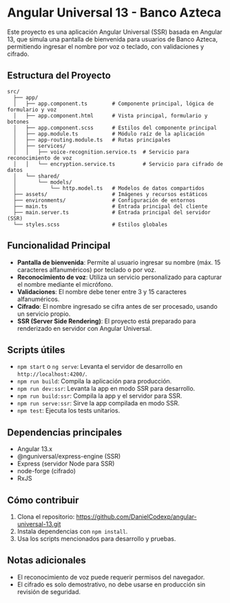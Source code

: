 # Angular Universal 13 - Banco Azteca

Este proyecto es una aplicación Angular Universal (SSR) basada en Angular 13, que simula una pantalla de bienvenida para usuarios de Banco Azteca, permitiendo ingresar el nombre por voz o teclado, con validaciones y cifrado.

## Estructura del Proyecto

```
src/
  ├── app/
  │   ├── app.component.ts        # Componente principal, lógica de formulario y voz
  │   ├── app.component.html      # Vista principal, formulario y botones
  │   ├── app.component.scss      # Estilos del componente principal
  │   ├── app.module.ts           # Módulo raíz de la aplicación
  │   ├── app-routing.module.ts   # Rutas principales
  │   ├── services/
  │   │   ├── voice-recognition.service.ts  # Servicio para reconocimiento de voz
  │   │   └── encryption.service.ts         # Servicio para cifrado de datos
  │   └── shared/
  │       └── models/
  │           └── http.model.ts   # Modelos de datos compartidos
  ├── assets/                     # Imágenes y recursos estáticos
  ├── environments/               # Configuración de entornos
  ├── main.ts                     # Entrada principal del cliente
  ├── main.server.ts              # Entrada principal del servidor (SSR)
  └── styles.scss                 # Estilos globales
```

## Funcionalidad Principal

- **Pantalla de bienvenida**: Permite al usuario ingresar su nombre (máx. 15 caracteres alfanuméricos) por teclado o por voz.
- **Reconocimiento de voz**: Utiliza un servicio personalizado para capturar el nombre mediante el micrófono.
- **Validaciones**: El nombre debe tener entre 3 y 15 caracteres alfanuméricos.
- **Cifrado**: El nombre ingresado se cifra antes de ser procesado, usando un servicio propio.
- **SSR (Server Side Rendering)**: El proyecto está preparado para renderizado en servidor con Angular Universal.

## Scripts útiles

- `npm start` o `ng serve`: Levanta el servidor de desarrollo en `http://localhost:4200/`.
- `npm run build`: Compila la aplicación para producción.
- `npm run dev:ssr`: Levanta la app en modo SSR para desarrollo.
- `npm run build:ssr`: Compila la app y el servidor para SSR.
- `npm run serve:ssr`: Sirve la app compilada en modo SSR.
- `npm test`: Ejecuta los tests unitarios.

## Dependencias principales

- Angular 13.x
- @nguniversal/express-engine (SSR)
- Express (servidor Node para SSR)
- node-forge (cifrado)
- RxJS

## Cómo contribuir

1. Clona el repositorio: https://github.com/DanielCodexp/angular-universal-13.git
2. Instala dependencias con `npm install`.
3. Usa los scripts mencionados para desarrollo y pruebas.

## Notas adicionales

- El reconocimiento de voz puede requerir permisos del navegador.
- El cifrado es solo demostrativo, no debe usarse en producción sin revisión de seguridad.
